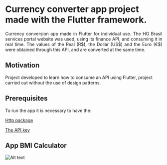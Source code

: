 <h1>Currency converter app project made with the Flutter framework.</h1>

<p style="text-align:justify">Currency conversion app made in Flutter for individual use. The HG Brasil services portal website was used, using its finance API, and consuming it in real time. The values of the Real (R$), the Dollar (US$) and the Euro (€$) were obtained through this API, and are converted at the same time.<p>
  
<h2>Motivation</h2>

<p>Project developed to learn how to consume an API using Flutter, project carried out without the use of design patterns.</p>

<h2>Prerequisites</h2>

<p>To run the app it is necessary to have the:</p>

<a href="https://pub.dev/packages/http">Http package</a>

<a href="https://hgbrasil.com/status/finance">The API key</a>

<h2>App BMI Calculator</h2>

![Alt text](https://github.com/eliziariodm/gifs_and_images/blob/master/bmi_calculator.gif?raw=true "App BMI Calculator")
